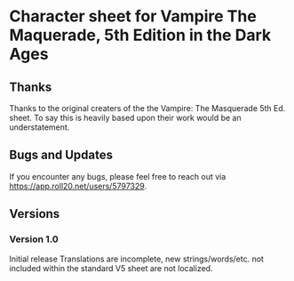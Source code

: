 # Character sheet for Vampire The Maquerade, 5th Edition in the Dark Ages

## Thanks
Thanks to the original creaters of the the Vampire: The Masquerade 5th Ed. sheet.  To say this is heavily
based upon their work would be an understatement.

## Bugs and Updates
If you encounter any bugs, please feel free to reach out via https://app.roll20.net/users/5797329.

## Versions
### Version 1.0
Initial release
Translations are incomplete, new strings/words/etc. not included within the standard V5 sheet are not localized.
